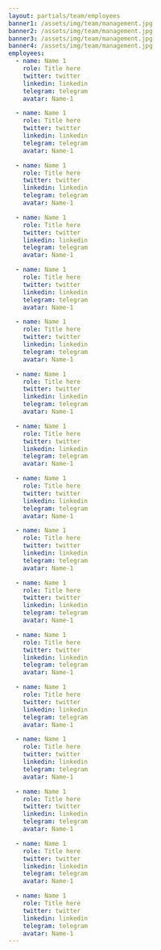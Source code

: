```yaml
---
layout: partials/team/employees
banner1: /assets/img/team/management.jpg
banner2: /assets/img/team/management.jpg
banner3: /assets/img/team/management.jpg
banner4: /assets/img/team/management.jpg
employees:
  - name: Name 1
    role: Title here
    twitter: twitter
    linkedin: linkedin
    telegram: telegram
    avatar: Name-1

  - name: Name 1
    role: Title here
    twitter: twitter
    linkedin: linkedin
    telegram: telegram
    avatar: Name-1

  - name: Name 1
    role: Title here
    twitter: twitter
    linkedin: linkedin
    telegram: telegram
    avatar: Name-1

  - name: Name 1
    role: Title here
    twitter: twitter
    linkedin: linkedin
    telegram: telegram
    avatar: Name-1

  - name: Name 1
    role: Title here
    twitter: twitter
    linkedin: linkedin
    telegram: telegram
    avatar: Name-1

  - name: Name 1
    role: Title here
    twitter: twitter
    linkedin: linkedin
    telegram: telegram
    avatar: Name-1

  - name: Name 1
    role: Title here
    twitter: twitter
    linkedin: linkedin
    telegram: telegram
    avatar: Name-1

  - name: Name 1
    role: Title here
    twitter: twitter
    linkedin: linkedin
    telegram: telegram
    avatar: Name-1

  - name: Name 1
    role: Title here
    twitter: twitter
    linkedin: linkedin
    telegram: telegram
    avatar: Name-1

  - name: Name 1
    role: Title here
    twitter: twitter
    linkedin: linkedin
    telegram: telegram
    avatar: Name-1

  - name: Name 1
    role: Title here
    twitter: twitter
    linkedin: linkedin
    telegram: telegram
    avatar: Name-1

  - name: Name 1
    role: Title here
    twitter: twitter
    linkedin: linkedin
    telegram: telegram
    avatar: Name-1

  - name: Name 1
    role: Title here
    twitter: twitter
    linkedin: linkedin
    telegram: telegram
    avatar: Name-1

  - name: Name 1
    role: Title here
    twitter: twitter
    linkedin: linkedin
    telegram: telegram
    avatar: Name-1

  - name: Name 1
    role: Title here
    twitter: twitter
    linkedin: linkedin
    telegram: telegram
    avatar: Name-1

  - name: Name 1
    role: Title here
    twitter: twitter
    linkedin: linkedin
    telegram: telegram
    avatar: Name-1

  - name: Name 1
    role: Title here
    twitter: twitter
    linkedin: linkedin
    telegram: telegram
    avatar: Name-1
---
```

